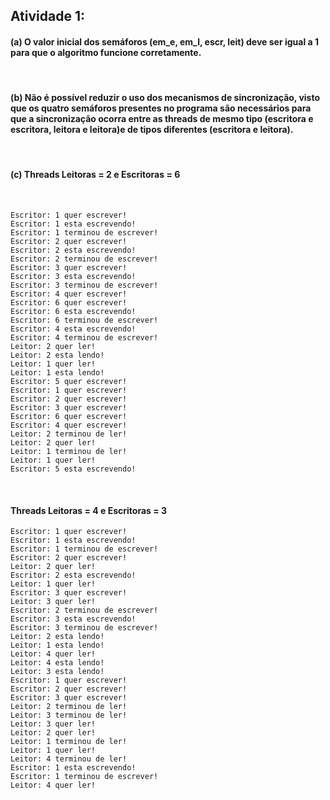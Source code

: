 <h2>Atividade 1:
  <h4>(a) O valor inicial dos semáforos (em_e, em_l, escr, leit) deve ser igual a 1 para que o algoritmo funcione corretamente. </h4>
    
  <br>
  <h4>(b) Não é possível reduzir o uso dos mecanismos de sincronização, visto que os quatro semáforos presentes no programa são necessários para que a sincronização ocorra entre as threads de mesmo tipo (escritora e escritora, leitora e leitora)e de tipos diferentes (escritora e leitora). </h4>

  <br>
  <h4>(c)  Threads Leitoras = 2 e Escritoras = 6  </h4> <br>

```
Escritor: 1 quer escrever!
Escritor: 1 esta escrevendo!
Escritor: 1 terminou de escrever!
Escritor: 2 quer escrever!
Escritor: 2 esta escrevendo!
Escritor: 2 terminou de escrever!
Escritor: 3 quer escrever!
Escritor: 3 esta escrevendo!
Escritor: 3 terminou de escrever!
Escritor: 4 quer escrever!
Escritor: 6 quer escrever!
Escritor: 6 esta escrevendo!
Escritor: 6 terminou de escrever!
Escritor: 4 esta escrevendo!
Escritor: 4 terminou de escrever!
Leitor: 2 quer ler!
Leitor: 2 esta lendo!
Leitor: 1 quer ler!
Leitor: 1 esta lendo!
Escritor: 5 quer escrever!
Escritor: 1 quer escrever!
Escritor: 2 quer escrever!
Escritor: 3 quer escrever!
Escritor: 6 quer escrever!
Escritor: 4 quer escrever!
Leitor: 2 terminou de ler!
Leitor: 2 quer ler!
Leitor: 1 terminou de ler!
Leitor: 1 quer ler!
Escritor: 5 esta escrevendo!

```
  
   
<br>
<h4>Threads Leitoras = 4 e Escritoras = 3 <br> </h4>

```
Escritor: 1 quer escrever!
Escritor: 1 esta escrevendo!
Escritor: 1 terminou de escrever!
Escritor: 2 quer escrever!
Leitor: 2 quer ler!
Escritor: 2 esta escrevendo!
Leitor: 1 quer ler!
Escritor: 3 quer escrever!
Leitor: 3 quer ler!
Escritor: 2 terminou de escrever!
Escritor: 3 esta escrevendo!
Escritor: 3 terminou de escrever!
Leitor: 2 esta lendo!
Leitor: 1 esta lendo!
Leitor: 4 quer ler!
Leitor: 4 esta lendo!
Leitor: 3 esta lendo!
Escritor: 1 quer escrever!
Escritor: 2 quer escrever!
Escritor: 3 quer escrever!
Leitor: 2 terminou de ler!
Leitor: 3 terminou de ler!
Leitor: 3 quer ler!
Leitor: 2 quer ler!
Leitor: 1 terminou de ler!
Leitor: 1 quer ler!
Leitor: 4 terminou de ler!
Escritor: 1 esta escrevendo!
Escritor: 1 terminou de escrever!
Leitor: 4 quer ler!
```
